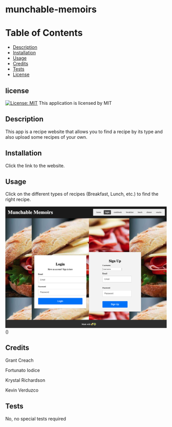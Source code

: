 # munchable-memoirs

# Table of Contents
- [Description](#description)
- [Installation](#installation)
- [Usage](#usage)
- [Credits](#credits)
- [Tests](#tests)
- [License](#license)

## license 
    
  [![License: MIT](https://img.shields.io/badge/License-MIT-yellow.svg)](https://opensource.org/licenses/MIT)
This application is licensed by MIT


## Description

This app is a recipe website that allows you to find a recipe by its type and also upload some recipes of your own.

## Installation

Click the link to the website.

## Usage

Click on the different types of recipes (Breakfast, Lunch, etc.) to find the right recipe. 

![website](./client/assets/recipeSite)()

## Credits

Grant Creach

Fortunato Iodice

Krystal Richardson

Kevin Verduzco

## Tests 

No, no special tests required

